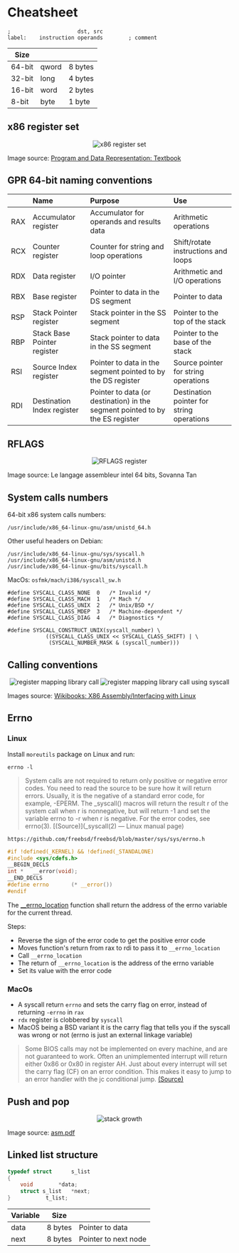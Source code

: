 # Cheatsheet

```
;                     dst, src
label:    instruction operands        ; comment
```

| Size   |       |         |
| ------ | ----- | ------- |
| 64-bit | qword | 8 bytes |
| 32-bit | long  | 4 bytes |
| 16-bit | word  | 2 bytes |
| 8-bit  | byte  | 1 byte  |

## x86 register set

<p align="center">
  <img src="assets/x86-register-set.png" alt="x86 register set" />
</p>

Image source: [Program and Data Representation: Textbook](https://uva-cs.github.io/pdr/book/)

## GPR 64-bit naming conventions

|     | Name                        | Purpose                                                                       | Use                                       |
| --- | :-------------------------- | :---------------------------------------------------------------------------- | :---------------------------------------- |
| RAX | Accumulator register        | Accumulator for operands and results data                                     | Arithmetic operations                     |
| RCX | Counter register            | Counter for string and loop operations                                        | Shift/rotate instructions and loops       |
| RDX | Data register               | I/O pointer                                                                   | Arithmetic and I/O operations             |
| RBX | Base register               | Pointer to data in the DS segment                                             | Pointer to data                           |
| RSP | Stack Pointer register      | Stack pointer in the SS segment                                               | Pointer to the top of the stack           |
| RBP | Stack Base Pointer register | Stack pointer to data in the SS segment                                       | Pointer to the base of the stack          |
| RSI | Source Index register       | Pointer to data in the segment pointed to by the DS register                  | Source pointer for string operations      |
| RDI | Destination Index register  | Pointer to data (or destination) in the segment pointed to by the ES register | Destination pointer for string operations |

## RFLAGS

<p align="center">
  <img src="assets/rflags-register.png" alt="RFLAGS register" />
</p>

Image source: Le langage assembleur intel 64 bits, Sovanna Tan

## System calls numbers

64-bit x86 system calls numbers:

```
/usr/include/x86_64-linux-gnu/asm/unistd_64.h
```

Other useful headers on Debian:

```
/usr/include/x86_64-linux-gnu/sys/syscall.h
/usr/include/x86_64-linux-gnu/asm/unistd.h
/usr/include/x86_64-linux-gnu/bits/syscall.h
```

MacOs: `osfmk/mach/i386/syscall_sw.h`

```
#define SYSCALL_CLASS_NONE  0   /* Invalid */
#define SYSCALL_CLASS_MACH  1   /* Mach */  
#define SYSCALL_CLASS_UNIX  2   /* Unix/BSD */
#define SYSCALL_CLASS_MDEP  3   /* Machine-dependent */
#define SYSCALL_CLASS_DIAG  4   /* Diagnostics */

#define SYSCALL_CONSTRUCT_UNIX(syscall_number) \
            ((SYSCALL_CLASS_UNIX << SYSCALL_CLASS_SHIFT) | \
             (SYSCALL_NUMBER_MASK & (syscall_number)))
```

## Calling conventions

<p align="center">
  <img src="assets/syscall-invocation.png" alt="register mapping library call" />
  <img src="assets/call-invocation.png" alt="register mapping library call using syscall" />
</p>

Images source: [Wikibooks: X86 Assembly/Interfacing with Linux](https://en.wikibooks.org/wiki/X86_Assembly/Interfacing_with_Linux)

## Errno

### Linux

Install `moreutils` package on Linux and run:
```
errno -l
```

> System calls are not required to return only positive or negative error codes. You need to read the source to be sure how it will return errors. Usually, it is the negative of a standard error code, for example, -EPERM.  The _syscall() macros will return the result r of the system call when r is nonnegative, but will return -1 and set the variable errno to -r when r is negative.  For the error codes, see errno(3).  [(Source)](_syscall(2) — Linux manual page)

`https://github.com/freebsd/freebsd/blob/master/sys/sys/errno.h`

```c
#if !defined(_KERNEL) && !defined(_STANDALONE)
#include <sys/cdefs.h>
__BEGIN_DECLS
int *	__error(void);
__END_DECLS
#define	errno		(* __error())
#endif
```

The [__errno_location](http://refspecs.linux-foundation.org/LSB_4.0.0/LSB-Core-generic/LSB-Core-generic/baselib---errno-location.html) function shall return the address of the errno variable for the current thread.

Steps:

- Reverse the sign of the error code to get the positive error code
- Moves function's return from rax to rdi to pass it to `__errno_location`
- Call `__errno_location`
- The return of `__errno_location` is the address of the errno variable
- Set its value with the error code

### MacOs

- A syscall return `errno` and sets the carry flag on error, instead of returning `-errno` in `rax`
- `rdx` register is clobbered by `syscall`
- MacOS being a BSD variant it is the carry flag that tells you if the syscall was wrong or not (errno is just an external linkage variable)

> Some BIOS calls may not be implemented on every machine, and are not guaranteed to work. Often an unimplemented interrupt will return either 0x86 or 0x80 in register AH. Just about every interrupt will set the carry flag (CF) on an error condition. This makes it easy to jump to an error handler with the jc conditional jump.  [(Source)](https://riptutorial.com/x86/example/23463/bios-calls)

## Push and pop

<p align="center">
  <img src="assets/stack-growth.png" alt="stack growth" />
</p>

Image source: [asm.pdf](https://markfloryan.github.io/pdr/slides/reiss/asm.pdf)

## Linked list structure

```c
typedef struct		s_list
{
	void		*data;
	struct s_list	*next;
}			t_list;
```

| Variable | Size    |                      |
| -------- | ------- | -------------------- |
| data     | 8 bytes | Pointer to data      |
| next     | 8 bytes | Pointer to next node |
